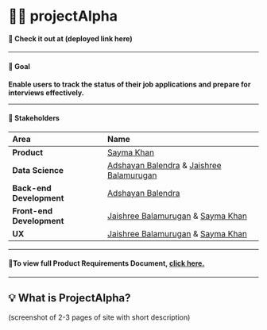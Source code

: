 # :briefcase::pencil: projectAlpha 


#### :round_pushpin: Check it out at (deployed link here)
---
#### :goal_net: Goal

**Enable users to track the status of their job applications and prepare for interviews effectively.**

---
#### :handshake: **Stakeholders**

| Area        | Name           |
| :------------- |:-------------| 
| **Product** | [Sayma Khan](https://saymaakhan.github.io/) | 
| **Data Science**        | [Adshayan Balendra](https://www.linkedin.com/in/adshayan-balendra/) & [Jaishree Balamurugan](https://jaishreebala.com/) |
| **Back-end Development** | [Adshayan Balendra](https://www.linkedin.com/in/adshayan-balendra/) |  
| **Front-end Development** | [Jaishree Balamurugan](https://jaishreebala.com/) & [Sayma Khan](https://saymaakhan.github.io/) | 
| **UX** | [Jaishree Balamurugan](https://jaishreebala.com/) & [Sayma Khan](https://saymaakhan.github.io/) |

---

#### :open_file_folder:To view full Product Requirements Document, [click here.](https://www.youtube.com/watch?v=dQw4w9WgXcQ)
---

## :bulb: What is ProjectAlpha?
(screenshot of 2-3 pages of site with short description)



